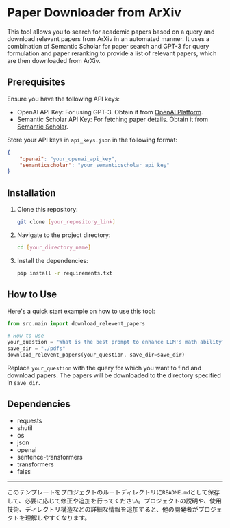 # Paper Downloader from ArXiv

This tool allows you to search for academic papers based on a query and download relevant papers from ArXiv in an automated manner. It uses a combination of Semantic Scholar for paper search and GPT-3 for query formulation and paper reranking to provide a list of relevant papers, which are then downloaded from ArXiv.

## Prerequisites

Ensure you have the following API keys:
- OpenAI API Key: For using GPT-3. Obtain it from [OpenAI Platform](https://beta.openai.com/signup/).
- Semantic Scholar API Key: For fetching paper details. Obtain it from [Semantic Scholar](https://www.semanticscholar.org/).

Store your API keys in `api_keys.json` in the following format:

```api_keys.json
{
    "openai": "your_openai_api_key",
    "semanticscholar": "your_semanticscholar_api_key"
}
```

## Installation

1. Clone this repository:
   ```sh
   git clone [your_repository_link]
   ```
2. Navigate to the project directory:
   ```sh
   cd [your_directory_name]
   ```
3. Install the dependencies:
   ```sh
   pip install -r requirements.txt
   ```

## How to Use

Here's a quick start example on how to use this tool:

```quick_start.py
from src.main import download_relevent_papers

# How to use
your_question = "What is the best prompt to enhance LLM's math ability?"
save_dir = "./pdfs"
download_relevent_papers(your_question, save_dir=save_dir)
```

Replace `your_question` with the query for which you want to find and download papers. The papers will be downloaded to the directory specified in `save_dir`.

## Dependencies

- requests
- shutil
- os
- json
- openai
- sentence-transformers
- transformers
- faiss

---

このテンプレートをプロジェクトのルートディレクトリに`README.md`として保存して、必要に応じて修正や追加を行ってください。プロジェクトの説明や、使用技術、ディレクトリ構造などの詳細な情報を追加すると、他の開発者がプロジェクトを理解しやすくなります。
